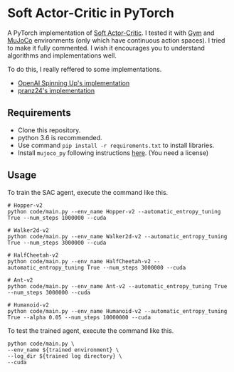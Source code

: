 # Soft Actor-Critic in PyTorch
A PyTorch implementation of [Soft Actor-Critic](https://arxiv.org/pdf/1812.05905.pdf). I tested it with [Gym](https://gym.openai.com/) and [MuJoCo](http://www.mujoco.org/) environments (only which have continuous action spaces). I tried to make it fully commented. I wish it encourages you to understand algorithms and implementations well.

To do this, I really reffered to some implementations.
- [OpenAI Spinning Up's implementation](https://github.com/openai/spinningup)
- [pranz24's implementation](https://github.com/pranz24/pytorch-soft-actor-critic)

## Requirements
- Clone this repository.
- python 3.6 is recommended.
- Use command `pip install -r requirements.txt` to install libraries.
- Install `mujoco_py` following instructions [here](https://github.com/openai/mujoco-py). (You need a license)

## Usage
To train the SAC agent, execute the command like this.
```
# Hopper-v2
python code/main.py --env_name Hopper-v2 --automatic_entropy_tuning True --num_steps 1000000 --cuda

# Walker2d-v2
python code/main.py --env_name Walker2d-v2 --automatic_entropy_tuning True --num_steps 3000000 --cuda

# HalfCheetah-v2
python code/main.py --env_name HalfCheetah-v2 --automatic_entropy_tuning True --num_steps 3000000 --cuda

# Ant-v2
python code/main.py --env_name Ant-v2 --automatic_entropy_tuning True --num_steps 3000000 --cuda

# Humanoid-v2
python code/main.py --env_name Humanoid-v2 --automatic_entropy_tuning True --alpha 0.05 --num_steps 10000000 --cuda
```

To test the trained agent, execute the command like this.
```
python code/main.py \
--env_name ${trained environment} \
--log_dir ${trained log directory} \
--cuda
```
